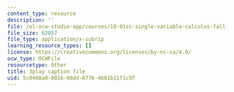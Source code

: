 ```yaml
---
content_type: resource
description: ''
file: /ol-ocw-studio-app/courses/18-01sc-single-variable-calculus-fall-2010/5c0460a0001608dd07764b61b11f1c97_MK_0QHbUnIA.srt
file_size: 62057
file_type: application/x-subrip
learning_resource_types: []
license: https://creativecommons.org/licenses/by-nc-sa/4.0/
ocw_type: OCWFile
resourcetype: Other
title: 3play caption file
uid: 5c0460a0-0016-08dd-0776-4b61b11f1c97
---
```

